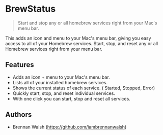BrewStatus
===

> Start and stop any or all homebrew services right from your Mac's menu bar.

This adds an icon and menu to your Mac's menu bar, giving you easy access to all of your Homebrew services. Start, stop, and reset any or all Homebrew services right from your menu bar.

## Features

- Adds an icon + menu to your Mac's menu bar.
- Lists all of your installed homebrew services.
- Shows the current status of each service. ( Started, Stopped, Error) 
- Quickly start, stop, and reset individual services.
- With one click you can start, stop and reset all services.

## Authors

- Brennan Walsh (https://github.com/iambrennanwalsh)
